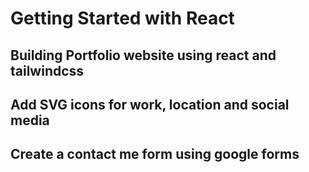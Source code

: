 # Getting Started with React 
## Building Portfolio website using react and tailwindcss
## Add SVG icons for work, location and social media
## Create a contact me form using google forms

